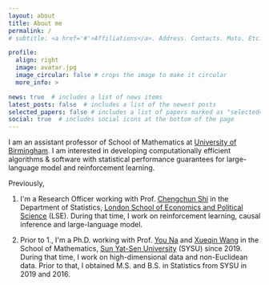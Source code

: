 ```yaml
---
layout: about
title: About me
permalink: /
# subtitle: <a href='#'>Affiliations</a>. Address. Contacts. Moto. Etc.

profile:
  align: right
  image: avatar.jpg
  image_circular: false # crops the image to make it circular
  more_info: >

news: true  # includes a list of news items
latest_posts: false  # includes a list of the newest posts
selected_papers: false # includes a list of papers marked as "selected={true}"
social: true  # includes social icons at the bottom of the page
---
```


I am an assistant professor of School of Mathematics at [University of Birmingham](https://www.birmingham.ac.uk/about/college-of-engineering-and-physical-sciences/mathematics). I am interested in developing computationally efficient algorithms & software with statistical performance guarantees for large-language model and reinforcement learning. 

Previously, 

1. I'm a Research Officer working with Prof. [Chengchun Shi](https://callmespring.github.io/) in the Department of Statistics, [London School of Economics and Political Science](https://www.lse.ac.uk/statistics) (LSE). During that time, I work on reinforcement learning, causal inference and large-language model. 

2. Prior to 1., I'm a Ph.D. working with Prof. [You Na](https://www.essex.ac.uk/people/youna85902/na-you) and [Xueqin Wang](https://bs.ustc.edu.cn/english/profile-650.html) in the School of Mathematics, [Sun Yat-Sen University](https://www.sysu.edu.cn/) (SYSU) since 2019. During that time, I work on high-dimensional data and non-Euclidean data. Prior to that, I obtained M.S. and B.S. in Statistics from SYSU in 2019 and 2016.
